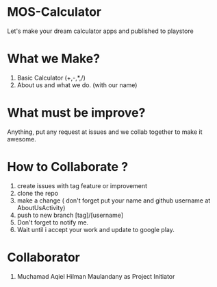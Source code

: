 # MOS-Calculator
Let's make your dream calculator apps and published to playstore

# What we Make?
1. Basic Calculator (+,-,*,/)
2. About us and what we do. (with our name)

# What must be improve? 
Anything, put any request at issues and we collab together to make it awesome.


# How to Collaborate ? 
1. create issues with tag feature or improvement
2. clone the repo
3. make a change ( don't forget put your name and github username at AboutUsActivity)
4. push to new branch [tag]/[username]
5. Don't forget to notify me. 
6. Wait until i accept your work and update to google play.

# Collaborator
1. Muchamad Aqiel Hilman Maulandany as Project Initiator 

